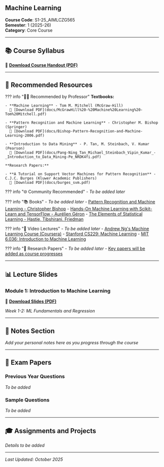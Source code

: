 ## Machine Learning

**Course Code**: S1-25_AIMLCZG565  
**Semester**: 1 (2025-26)  
**Category**: Core Course

---

## 📚 Course Syllabus

📄 **[Download Course Handout (PDF)](docs/AIMLCZG565%20Machine%20Learning%20COURSE%20HANDOUT.docx.pdf)**

---


## 📖 Recommended Resources

??? info "👨‍🏫 Recommended by Professor"
    **Textbooks:**
    
    - **Machine Learning** - Tom M. Mitchell (McGraw-Hill)  
      📄 [Download PDF](docs/McGrawHill%20-%20Machine%20Learning%20-Tom%20Mitchell.pdf)
    
    - **Pattern Recognition and Machine Learning** - Christopher M. Bishop (Springer)  
      📄 [Download PDF](docs/Bishop-Pattern-Recognition-and-Machine-Learning-2006.pdf)
    
    - **Introduction to Data Mining** - P. Tan, M. Steinbach, V. Kumar (Pearson)  
      📄 [Download PDF](docs/Pang-Ning_Tan_Michael_Steinbach_Vipin_Kumar_-_Introduction_to_Data_Mining-Pe_NRDK4fi.pdf)
    
    **Research Papers:**
    
    - **A Tutorial on Support Vector Machines for Pattern Recognition** - C.J.C. Burges (Kluwer Academic Publishers)  
      📄 [Download PDF](docs/burges_svm.pdf)

??? info "🌐 Community Recommended"
    - *To be added later*

??? info "📚 Books"
    - *To be added later*
    - [Pattern Recognition and Machine Learning - Christopher Bishop](https://www.springer.com/gp/book/9780387310732)
    - [Hands-On Machine Learning with Scikit-Learn and TensorFlow - Aurélien Géron](https://www.oreilly.com/library/view/hands-on-machine-learning/9781492032632/)
    - [The Elements of Statistical Learning - Hastie, Tibshirani, Friedman](https://web.stanford.edu/~hastie/ElemStatLearn/)

??? info "🎥 Video Lectures"
    - *To be added later*
    - [Andrew Ng's Machine Learning Course (Coursera)](https://www.coursera.org/learn/machine-learning)
    - [Stanford CS229: Machine Learning](https://see.stanford.edu/Course/CS229)
    - [MIT 6.036: Introduction to Machine Learning](https://ocw.mit.edu/courses/electrical-engineering-and-computer-science/6-036-introduction-to-machine-learning-fall-2020/)

??? info "📄 Research Papers"
    - *To be added later*
    - [Key papers will be added as course progresses](#)

---

## 📊 Lecture Slides

### Module 1: Introduction to Machine Learning
📄 **[Download Slides (PDF)](docs/Cluster%20AIML%20-%20ML%20CS-1%20V1.0%20-%20For%20Student%20Reference.pptx.pdf)**

*Week 1-2: ML Fundamentals and Regression*

---

## 📝 Notes Section

*Add your personal notes here as you progress through the course*


---

## 📄 Exam Papers

### Previous Year Questions
*To be added*

### Sample Questions
*To be added*


---

## 🎓 Assignments and Projects

*Details to be added*

---

*Last Updated: October 2025*

